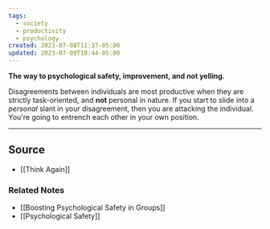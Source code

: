 ```yaml
---
tags:
  - society
  - productivity
  - psychology
created: 2023-07-08T11:37-05:00
updated: 2023-07-09T10:44-05:00
---
```

**The way to psychological safety, improvement, and not yelling.**

Disagreements between individuals are most productive when they are strictly task-oriented, and **not** personal in nature. If you start to slide into a *personal* slant in your disagreement, then you are attacking the individual. You're going to entrench each other in your own position.

---

## Source
- [[Think Again]]

### Related Notes
- [[Boosting Psychological Safety in Groups]] 
- [[Psychological Safety]]